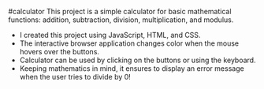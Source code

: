#calculator
This project is a simple calculator for basic mathematical functions: addition, subtraction, division, multiplication, and modulus.
- I created this project using JavaScript, HTML, and CSS.
- The interactive browser application changes color when the mouse hovers over the buttons. 
- Calculator can be used by clicking on the buttons or using the keyboard.
- Keeping mathematics in mind, it ensures to display an error message when the user tries to divide by 0!
